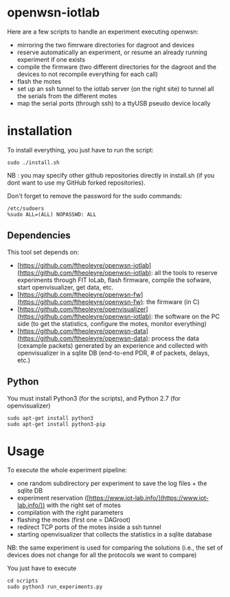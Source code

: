 # openwsn-iotlab
Here are a few scripts to handle an experiment executing openwsn:

- mirroring the two fimrware directories for dagroot and devices
- reserve automatically an experiment, or resume an already running experiment if one exists
- compile the firmware (two different directories for the dagroot and the devices to not recompile everything for each call)
- flash the motes
- set up an ssh tunnel to the iotlab server (on the right site) to tunnel all the serials from the different motes
- map the serial ports (through ssh) to a ttyUSB pseudo device locally


# installation

To install everything, you just have to run the script: 

```
sudo ./install.sh
```

NB : you may specify other github repositories directly in install.sh (if you dont want to use my GitHub forked repositories). 

Don't forget to remove the password for the sudo commands:

```
/etc/sudoers
%sudo ALL=(ALL) NOPASSWD: ALL
```

## Dependencies

This tool set depends on:

- [https://github.com/ftheoleyre/openwsn-iotlab](https://github.com/ftheoleyre/openwsn-iotlab): all the tools to reserve experiments through FIT IoLab, flash firmware, compile the sofware, start openvisualizer, get data, etc.
- [https://github.com/ftheoleyre/openwsn-fw](https://github.com/ftheoleyre/openwsn-fw): the firmware (in C)
- [https://github.com/ftheoleyre/openvisualizer](https://github.com/ftheoleyre/openwsn-iotlab): the software on the PC side (to get the statistics, configure the motes, monitor everything)
-  [https://github.com/ftheoleyre/openwsn-data](https://github.com/ftheoleyre/openwsn-data): process the data (cexample packets) generated by an experience and collected with openvisualizer in a sqlite DB (end-to-end PDR, # of packets, delays, etc.)


## Python
You must install Python3 (for the scripts), and Python 2.7 (for openvisualizer)

```
sudo apt-get install python3
sudo apt-get install python3-pip
```



# Usage

To execute the whole experiment pipeline:

- one random subdirectory per experiment to save the log files + the sqlite DB 
- experiment reservation ([https://www.iot-lab.info/](https://www.iot-lab.info/)) with the right set of motes
- compilation with the right parameters
- flashing the motes (first one = DAGroot)
- redirect TCP ports of the motes inside a ssh tunnel
- starting openvisualizer that collects the statistics in a sqlite database

NB: the same experiment is used for comparing the solutions (i.e., the set of devices does not change for all the protocols we want to compare)


You just have to execute 

```
cd scripts
sudo python3 run_experiments.py
```

